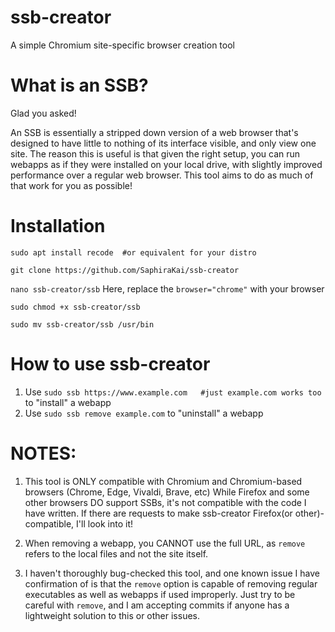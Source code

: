 # ssb-creator
  A simple Chromium site-specific browser creation tool

# What is an SSB?
  Glad you asked!

  An SSB is essentially a stripped down version of a web browser that's designed to have little to nothing of its interface visible, and only view one site. The
  reason this is useful is that given the right setup, you can run webapps as if they were installed on your local drive, with slightly improved performance over a
  regular web browser. This tool aims to do as much of that work for you as possible!

# Installation
  `sudo apt install recode  #or equivalent for your distro`
  
  `git clone https://github.com/SaphiraKai/ssb-creator`
  
  `nano ssb-creator/ssb`
  Here, replace the `browser="chrome"` with your browser
  
  `sudo chmod +x ssb-creator/ssb`
  
  `sudo mv ssb-creator/ssb /usr/bin`

# How to use ssb-creator
  1. Use `sudo ssb https://www.example.com   #just example.com works too` to "install" a webapp
  2. Use `sudo ssb remove example.com` to "uninstall" a webapp

# NOTES:
  1. This tool is ONLY compatible with Chromium and Chromium-based browsers (Chrome, Edge, Vivaldi, Brave, etc)
     While Firefox and some other browsers DO support SSBs, it's not compatible with the code I have written. If there are requests to make ssb-creator 
     Firefox(or other)-compatible, I'll look into it!

  2. When removing a webapp, you CANNOT use the full URL, as `remove` refers to the local files and not the site itself.
  
  3. I haven't thoroughly bug-checked this tool, and one known issue I have confirmation of is that the `remove` option is capable of removing regular executables
     as well as webapps if used improperly. Just try to be careful with `remove`, and I am accepting commits if anyone has a lightweight solution to this or other
     issues.
